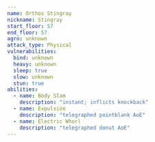 ```yaml
---
name: Orthos Stingray
nickname: Stingray
start_floor: 57
end_floor: 57
agro: unknown
attack_type: Physical
vulnerabilities:
  bind: unknown
  heavy: unknown
  sleep: true
  slow: unknown
  stun: true
abilities:
  - name: Body Slam
    description: "instant; inflicts knockback"
  - name: Expulsion
    description: "telegraphed pointblank AoE"
  - name: Electric Whorl
    description: "telegraphed donut AoE"
---
```

